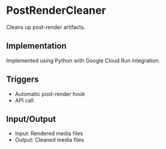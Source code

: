 # PostRenderCleaner

Cleans up post-render artifacts.

## Implementation

Implemented using Python with Google Cloud Run integration.

## Triggers

- Automatic post-render hook
- API call

## Input/Output

- Input: Rendered media files
- Output: Cleaned media files
